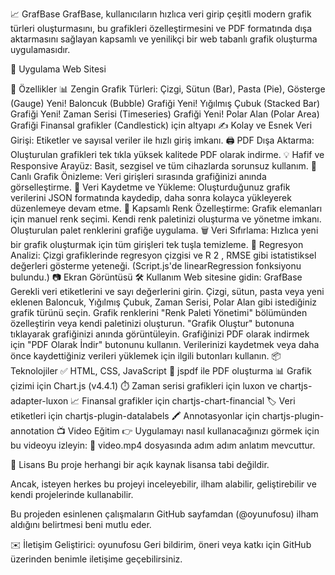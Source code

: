 📈 GrafBase
GrafBase, kullanıcıların hızlıca veri girip çeşitli modern grafik türleri oluşturmasını, bu grafikleri özelleştirmesini ve PDF formatında dışa aktarmasını sağlayan kapsamlı ve yenilikçi bir web tabanlı grafik oluşturma uygulamasıdır.

🔗 Uygulama Web Sitesi

🚀 Özellikler
📊 Zengin Grafik Türleri:
Çizgi, Sütun (Bar), Pasta (Pie), Gösterge (Gauge)
Yeni! Baloncuk (Bubble) Grafiği
Yeni! Yığılmış Çubuk (Stacked Bar) Grafiği
Yeni! Zaman Serisi (Timeseries) Grafiği
Yeni! Polar Alan (Polar Area) Grafiği
Finansal grafikler (Candlestick) için altyapı
✍️ Kolay ve Esnek Veri Girişi: Etiketler ve sayısal veriler ile hızlı giriş imkanı.
🖨️ PDF Dışa Aktarma: Oluşturulan grafikleri tek tıkla yüksek kalitede PDF olarak indirme.
💡 Hafif ve Responsive Arayüz: Basit, sezgisel ve tüm cihazlarda sorunsuz kullanım.
🔄 Canlı Grafik Önizleme: Veri girişleri sırasında grafiğinizi anında görselleştirme.
💾 Veri Kaydetme ve Yükleme: Oluşturduğunuz grafik verilerini JSON formatında kaydedip, daha sonra kolayca yükleyerek düzenlemeye devam etme.
🎨 Kapsamlı Renk Özelleştirme:
Grafik elemanları için manuel renk seçimi.
Kendi renk paletinizi oluşturma ve yönetme imkanı.
Oluşturulan palet renklerini grafiğe uygulama.
🗑️ Veri Sıfırlama: Hızlıca yeni bir grafik oluşturmak için tüm girişleri tek tuşla temizleme.
🔎 Regresyon Analizi: Çizgi grafiklerinde regresyon çizgisi ve R 
2
 , RMSE gibi istatistiksel değerleri gösterme yeteneği. (Script.js'de linearRegression fonksiyonu bulundu.)
📷 Ekran Görüntüsü
🛠️ Kullanım
Web sitesine gidin: GrafBase
Gerekli veri etiketlerini ve sayı değerlerini girin.
Çizgi, sütun, pasta veya yeni eklenen Baloncuk, Yığılmış Çubuk, Zaman Serisi, Polar Alan gibi istediğiniz grafik türünü seçin.
Grafik renklerini "Renk Paleti Yönetimi" bölümünden özelleştirin veya kendi paletinizi oluşturun.
"Grafik Oluştur" butonuna tıklayarak grafiğinizi anında görüntüleyin.
Grafiğinizi PDF olarak indirmek için "PDF Olarak İndir" butonunu kullanın.
Verilerinizi kaydetmek veya daha önce kaydettiğiniz verileri yüklemek için ilgili butonları kullanın.
📦 Teknolojiler
✅ HTML, CSS, JavaScript
📄 jspdf ile PDF oluşturma
📊 Grafik çizimi için Chart.js (v4.4.1)
⏱️ Zaman serisi grafikleri için luxon ve chartjs-adapter-luxon
📈 Finansal grafikler için chartjs-chart-financial
🏷️ Veri etiketleri için chartjs-plugin-datalabels
🖍️ Annotasyonlar için chartjs-plugin-annotation
📺 Video Eğitim
👉 Uygulamayı nasıl kullanacağınızı görmek için bu videoyu izleyin:
🎥 video.mp4 dosyasında adım adım anlatım mevcuttur.

📄 Lisans
Bu proje herhangi bir açık kaynak lisansa tabi değildir.

Ancak, isteyen herkes bu projeyi inceleyebilir, ilham alabilir, geliştirebilir ve kendi projelerinde kullanabilir.

Bu projeden esinlenen çalışmaların GitHub sayfamdan (@oyunufosu) ilham aldığını belirtmesi beni mutlu eder.

✉️ İletişim
Geliştirici: oyunufosu
Geri bildirim, öneri veya katkı için GitHub üzerinden benimle iletişime geçebilirsiniz.
